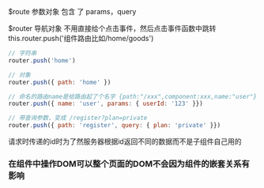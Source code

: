 $route 参数对象  包含 了  params，query

$router 导航对象  不用<router-link>直接给个点击事件，然后点击事件函数中跳转   this.router.push('组件路由比如/home/goods')

```js
// 字符串
router.push('home')

// 对象
router.push({ path: 'home' })

// 命名的路由name是给路由起了个名字 {path:"/xxx",component:xxx,name:"user"}
router.push({ name: 'user', params: { userId: '123' }})

// 带查询参数，变成 /register?plan=private
router.push({ path: 'register', query: { plan: 'private' }})
```

请求时传递的id时为了然服务器根据id返回不同的数据而不是子组件自己用的



###  在组件中操作DOM可以整个页面的DOM不会因为组件的嵌套关系有影响

